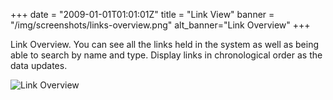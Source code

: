 +++
date = "2009-01-01T01:01:01Z"
title = "Link View"
banner = "/img/screenshots/links-overview.png"
alt_banner="Link Overview"
+++

Link Overview. You can see all the links held in the system as well as being able to search by name and type. Display links in chronological order as the data updates.

<!--more-->

![Link Overview](/img/screenshots/links-overview.png)

